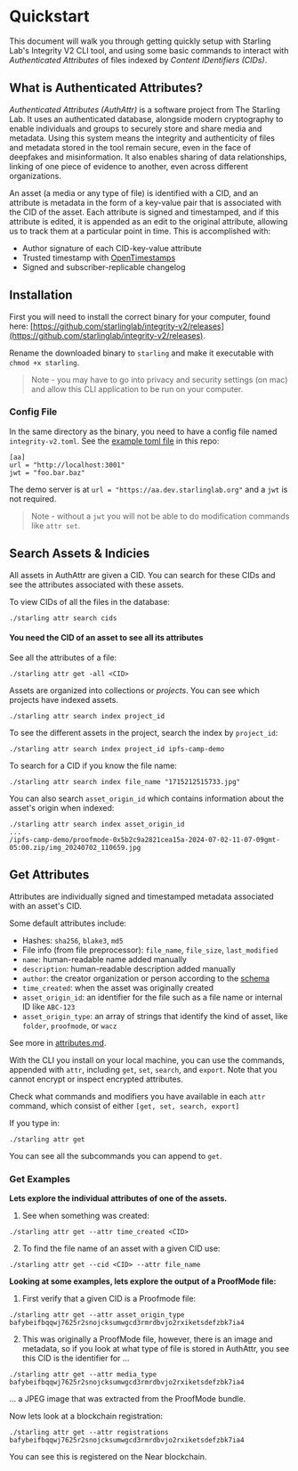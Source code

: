 # Quickstart
This document will walk you through getting quickly setup with Starling Lab's Integrity V2 CLI tool, and using some basic commands to interact with _Authenticated Attributes_ of files indexed by _Content IDentifiers (CIDs)_.

## What is Authenticated Attributes?
_Authenticated Attributes (AuthAttr)_ is a software project from The Starling Lab. It uses an authenticated database, alongside modern cryptography to enable individuals and groups to securely store and share media and metadata. Using this system means the integrity and authenticity of files and metadata stored in the tool remain secure, even in the face of deepfakes and misinformation. It also enables sharing of data relationships, linking of one piece of evidence to another, even across different organizations.

An asset (a media or any type of file) is identified with a CID, and an attribute is metadata in the form of a key-value pair that is associated with the CID of the asset. Each attribute is signed and timestamped, and if this attribute is edited, it is appended as an edit to the original attribute, allowing us to track them at a particular point in time. This is accomplished with:

* Author signature of each CID-key-value attribute
* Trusted timestamp with [OpenTimestamps](https://opentimestamps.org)
* Signed and subscriber-replicable changelog

## Installation
First you will need to install the correct binary for your computer, found here: [https://github.com/starlinglab/integrity-v2/releases](https://github.com/starlinglab/integrity-v2/releases).

Rename the downloaded binary to `starling` and make it executable with `chmod +x starling`.

> Note - you may have to go into privacy and security settings (on mac) and allow this CLI application to be run on your computer.

### Config File
In the same directory as the binary, you need to have a config file named `integrity-v2.toml`. See the [example toml file](/example_config.toml) in this repo:

```
[aa]
url = "http://localhost:3001"
jwt = "foo.bar.baz"           
```

The demo server is at `url = "https://aa.dev.starlinglab.org"` and a `jwt` is not required.

> Note - without a `jwt` you will not be able to do modification commands like `attr set`.

## Search Assets & Indicies
All assets in AuthAttr are given a CID. You can search for these CIDs and see the attributes associated with these assets.

To view CIDs of all the files in the database:

```
./starling attr search cids
```

#### You need the CID of an asset to see all its attributes

See all the attributes of a file:

```
./starling attr get -all <CID>
```

Assets are organized into collections or *projects*. You can see which projects have indexed assets.

```
./starling attr search index project_id
```

To see the different assets in the project, search the index by `project_id`:

```
./starling attr search index project_id ipfs-camp-demo
```

To search for a CID if you know the file name:

```
./starling attr search index file_name "1715212515733.jpg"
```

You can also search `asset_origin_id` which contains information about the asset's origin when indexed:

```
./starling attr search index asset_origin_id
...
/ipfs-camp-demo/proofmode-0x5b2c9a2821cea15a-2024-07-02-11-07-09gmt-05:00.zip/img_20240702_110659.jpg
```

## Get Attributes
Attributes are individually signed and timestamped metadata associated with an asset's CID.

Some default attributes include:
- Hashes: `sha256`, `blake3`, `md5`
- File info (from file preprocessor): `file_name`, `file_size`, `last_modified`
- `name`: human-readable name added manually
- `description`: human-readable description added manually
- `author`: the creator organization or person according to the [schema](https://schema.org/author)
- `time_created`: when the asset was originally created
- `asset_origin_id`: an identifier for the file such as a file name or internal ID like `ABC-123`
- `asset_origin_type`: an array of strings that identify the kind of asset, like `folder`, `proofmode`, or `wacz`

See more in [attributes.md](/docs/attributes.md).

With the CLI you install on your local machine, you can use the commands, appended with `attr`, including `get`, `set`, `search`, and `export`. Note that you cannot encrypt or inspect encrypted attributes.

Check what commands and modifiers you have available in each `attr` command, which consist of either `[get, set, search, export]`

If you type in:

```
./starling attr get
``` 

You can see all the subcommands you can append to `get`.

### Get Examples 

**Lets explore the individual attributes of one of the assets.**

1. See when something was created:
```
./starling attr get --attr time_created <CID>
```

2. To find the file name of an asset with a given CID use: 
```
./starling attr get --cid <CID> --attr file_name
```

**Looking at some examples, lets explore the output of a ProofMode file:**

1. First verify that a given CID is a Proofmode file:

```
./starling attr get --attr asset_origin_type bafybeifbqqwj7625r2snojcksumwgcd3rmrdbvjo2rxiketsdefzbk7ia4
```

2. This was originally a ProofMode file, however, there is an image and metadata, so if you look at what type of file is stored in AuthAttr, you see this CID is the identifier for ...

```
./starling attr get --attr media_type bafybeifbqqwj7625r2snojcksumwgcd3rmrdbvjo2rxiketsdefzbk7ia4 
```

... a JPEG image that was extracted from the ProofMode bundle.

Now lets look at a blockchain registration:

```
./starling attr get --attr registrations bafybeifbqqwj7625r2snojcksumwgcd3rmrdbvjo2rxiketsdefzbk7ia4 
```

You can see this is registered on the Near blockchain.
